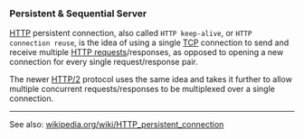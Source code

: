 ### Persistent & Sequential Server

[HTTP](https://en.wikipedia.org/wiki/HTTP) persistent connection, also called `HTTP keep-alive`, or `HTTP connection reuse`, is the idea of using a single [TCP](https://en.wikipedia.org/wiki/Transmission_Control_Protocol)
connection to send and receive multiple [HTTP requests](https://en.wikipedia.org/wiki/Hypertext_Transfer_Protocol)/responses, as opposed to opening a new connection for every single
request/response pair.

The newer [HTTP/2](https://en.wikipedia.org/wiki/HTTP/2) protocol uses the same idea and takes it further to allow multiple concurrent
requests/responses to be multiplexed over a single connection.

<hr>

See also: [wikipedia.org/wiki/HTTP_persistent_connection](https://en.wikipedia.org/wiki/HTTP_persistent_connection)